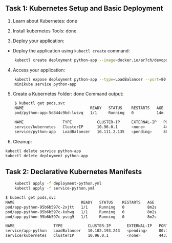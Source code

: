 
## Task 1: Kubernetes Setup and Basic Deployment
1. Learn about Kubernetes: done

2. Install kubernetes Tools: done

3. Deploy your application:

+ Deploy the application using `kubectl create` command:
```bash
    kubectl create deployment python-app --image=docker.io/ar7ch/devops-app-python
```

4. Access your application:

```bash
    kubectl expose deployment python-app --type=LoadBalancer --port=80
    minikube service python-app
```

5. Create a Kubernetes Folder: done
Command output:
```bash
    $ kubectl get pods,svc
    NAME                             READY   STATUS    RESTARTS   AGE
    pod/python-app-5d844c9bd-lwzvq   1/1     Running   0          14m

    NAME                 TYPE           CLUSTER-IP     EXTERNAL-IP   PORT(S)        AGE
    service/kubernetes   ClusterIP      10.96.0.1      <none>        443/TCP        111m
    service/python-app   LoadBalancer   10.111.2.135   <pending>     80:31901/TCP   93m
```

6. Cleanup:

```bash
kubectl delete service python-app
kubectl delete deployment python-app
```


## Task 2: Declarative Kubernetes Manifests

```bash
    kubectl apply -f deployment-python.yml
    kubectl apply -f service-python.yml
```

```bash
$ kubectl get pods,svc
NAME                             READY   STATUS    RESTARTS   AGE
pod/app-python-95b6b597c-2xjtt   1/1     Running   0          8m2s
pod/app-python-95b6b597c-kxhwg   1/1     Running   0          8m2s
pod/app-python-95b6b597c-pscg9   1/1     Running   0          8m2s

NAME                 TYPE           CLUSTER-IP       EXTERNAL-IP   PORT(S)        AGE
service/app-python   LoadBalancer   10.102.193.243   <pending>     80:30080/TCP   7m59s
service/kubernetes   ClusterIP      10.96.0.1        <none>        443/TCP        10h
```
